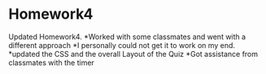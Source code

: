 # Homework4

Updated Homework4.
*Worked with some classmates and went with a different approach
*I personally could not get it to work on my end.
*updated the CSS and the overall Layout of the Quiz
*Got assistance from classmates with the timer
